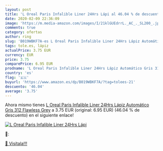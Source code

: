 ```yaml
---
layout: post
title: 'L Oreal Paris Infalible Liner 24Hrs Lápi al 46.04 % de descuento'
date: 2020-02-09 22:36:09
image: 'https://m.media-amazon.com/images/I/21klGUEdrrL._AC_._SL200_.jpg'
comments: true
category: ofertas
author: ring
slug: 'B019WBKF7A-es L Oreal Paris Infalible Liner 24Hrs Lápiz Automático Gris...'
tags: tole.es, lápiz
actualPrice: 3.75 EUR
currency: EUR
price: 3.75
comparePrice: 6.95 EUR
prodname: 'L Oreal Paris Infalible Liner 24Hrs Lápiz Automático Gris 312 Flawless Grey'
country: 'es'
flag: '🇪🇸'
buyurl: 'https://www.amazon.es/dp/B019WBKF7A/?tag=tolees-21'
descuento: '46.04'
average: '3.75'
---
```


Ahora mismo tienes [L Oreal Paris Infalible Liner 24Hrs Lápiz Automático Gris 312 Flawless Grey](https://www.amazon.es/dp/B019WBKF7A/?tag=tolees-21) a 3.75 EUR (original: 6.95 EUR) (46.04 %  de descuento) en el siguiente enlace!

[![L Oreal Paris Infalible Liner 24Hrs Lápi](https://m.media-amazon.com/images/I/21klGUEdrrL._AC_._SL200_.jpg)](https://www.amazon.es/dp/B019WBKF7A/?tag=tolees-21)

🔎:


[🛒 Visítala!!!](https://www.amazon.es/dp/B019WBKF7A/?tag=tolees-21)
